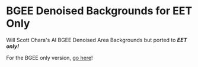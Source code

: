 # BGEE Denoised Backgrounds for EET Only
Will Scott Ohara's AI BGEE Denoised Area Backgrounds but ported to ***EET only!***

For the BGEE only version, [go here](https://github.com/WillScarlettOhara/BGEE_AI_Denoised_Areas)!
